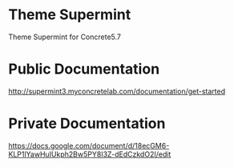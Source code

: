 # Theme Supermint
Theme Supermint for Concrete5.7

# Public Documentation
http://supermint3.myconcretelab.com/documentation/get-started

# Private Documentation 
https://docs.google.com/document/d/18ecGM6-KLP1lYawHuIUkph2Bw5PY8I3Z-dEdCzkdO2I/edit
